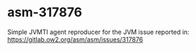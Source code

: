 # asm-317876

Simple JVMTI agent reproducer for the JVM issue reported in:  
https://gitlab.ow2.org/asm/asm/issues/317876

